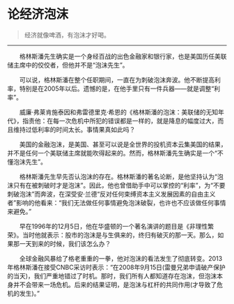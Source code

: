 # 论经济泡沫
> 经济就像啤酒，有泡沫才好喝。

---

　　格林斯潘先生确实是一个身经百战的出色金融家和银行家，也是美国历任美联储主席中的佼佼者，但他并不是“泡沫先生”。

　　可以说，格林斯潘在整个任职期间，一直在为刺破泡沫奔波。他不断提高利率，特别是在2005年以后。遗憾的是，在他手里只有一件兵器——就是调整“利率”。

　　威廉·弗莱肯施泰因和弗雷德里克·希恩的《格林斯潘的泡沫：美联储的无知年代》，指责他：在每一次危机中所犯的错误都是一样的，就是降息的幅度过大，而且维持过低利率的时间太长。事情果真如此吗？

　　美国的金融泡沫，是美国、甚至可以说是全世界的投机资本云集美国的结果，并不是任何一个美联储主席就能吹得起来的。然而，格林斯潘先生确实是一个“不懂泡沫先生”。

　　格林斯潘先生早先否认泡沫的存在。格林斯潘的著名论断，是他坚持认为“泡沫只有在被刺破时才是泡沫”。因此，他也曾借助手中可以掌控的“利率”，为“不要刺破泡沫”而奔波，在深受安·兰德“反对任何束缚资本主义发展因素的自由主义者”影响的他看来：“我们无法做任何事情避免泡沫破裂，也许也不应该做任何事情来避免。”

　　早在1996年的12月5日，他在华盛顿的一个著名演讲的题目是《非理性繁荣》。当时他就表示：股市的泡沫是与生俱来的，终归有破灭的那一天。那么，如果那一天到来的时候，我们该怎么办？

　　全球金融风暴给了格老重重的一拳，他对泡沫的看法发生了彻底转变。2013年格林斯潘在接受CNBC采访时表示：“在2008年9月15日(雷曼兄弟申请破产保护的当天)，我们严重地错过了时机。那时，我们所有人都知道存在泡沫，但泡沫本身并不会带来一场危机。后来的结果证明，是泡沫与杠杆的共同作用(才导致了危机的发生)。”